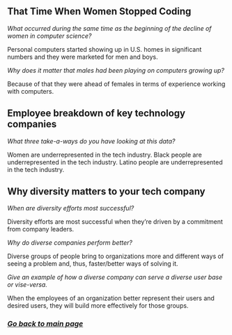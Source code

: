 ## That Time When Women Stopped Coding

*What occurred during the same time as the beginning of the decline of women in computer science?*

Personal computers started showing up in U.S. homes in significant numbers and they were marketed for men and boys.

*Why does it matter that males had been playing on computers growing up?*

Because of that they were ahead of females in terms of experience working with computers.

## Employee breakdown of key technology companies

*What three take-a-ways do you have looking at this data?*

Women are underrepresented in the tech industry.
Black people are underrepresented in the tech industry.
Latino people are underrepresented in the tech industry.

## Why diversity matters to your tech company

*When are diversity efforts most successful?*

Diversity efforts are most successful when they’re driven by a commitment from company leaders.

*Why do diverse companies perform better?*

Diverse groups of people bring to organizations more and different ways of seeing a problem and, thus, faster/better ways of solving it.

*Give an example of how a diverse company can serve a diverse user base or vise-versa.*

When the employees of an organization better represent their users and desired users, they will build more effectively for those groups.


### [_Go back to main page_](README.md)